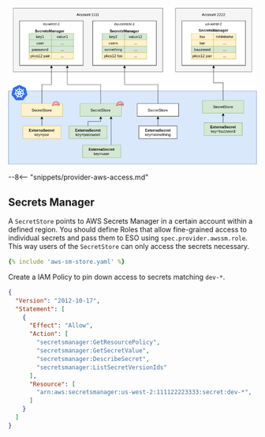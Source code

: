 
![aws sm](./pictures/eso-az-kv-aws-sm.png)


--8<-- "snippets/provider-aws-access.md"


## Secrets Manager

A `SecretStore` points to AWS Secrets Manager in a certain account within a
defined region. You should define Roles that allow fine-grained access to
individual secrets and pass them to ESO using `spec.provider.awssm.role`. This
way users of the `SecretStore` can only access the secrets necessary.

``` yaml
{% include 'aws-sm-store.yaml' %}
```


Create a IAM Policy to pin down access to secrets matching `dev-*`.

``` json
{
  "Version": "2012-10-17",
  "Statement": [
    {
      "Effect": "Allow",
      "Action": [
        "secretsmanager:GetResourcePolicy",
        "secretsmanager:GetSecretValue",
        "secretsmanager:DescribeSecret",
        "secretsmanager:ListSecretVersionIds"
      ],
      "Resource": [
        "arn:aws:secretsmanager:us-west-2:111122223333:secret:dev-*",
      ]
    }
  ]
}
```
